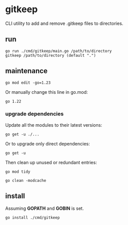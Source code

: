 # gitkeep
CLI utility to add and remove .gitkeep files to directories.

## run

    go run ./cmd/gitkeep/main.go /path/to/directory
    gitkeep /path/to/directory (default ".")


## maintenance

    go mod edit -go=1.23

Or manually change this line in go.mod:

    go 1.22

### upgrade dependencies

Update all the modules to their latest versions:

    go get -u ./...

Or to upgrade only direct dependencies:

    go get -u

Then clean up unused or redundant entries:

    go mod tidy

    go clean -modcache

## install

Assuming **GOPATH** and **GOBIN** is set.

    go install ./cmd/gitkeep

